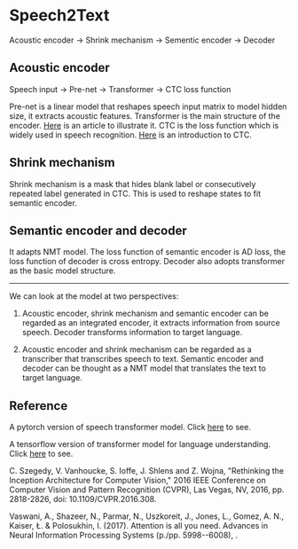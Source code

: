 # Speech2Text

Acoustic encoder -> Shrink mechanism -> Sementic encoder -> Decoder

## Acoustic encoder

Speech input -> Pre-net -> Transformer -> CTC loss function

Pre-net is a linear model that reshapes speech input matrix to model hidden size, it extracts acoustic features.
Transformer is the main structure of the encoder. [Here](http://jalammar.github.io/illustrated-transformer/) is an article to illustrate it.
CTC is the loss function which is widely used in speech recognition. [Here](https://distill.pub/2017/ctc/) is an introduction to CTC.

## Shrink mechanism
Shrink mechanism is a mask that hides blank label or consecutively repeated label generated in CTC. This is used to reshape states to fit semantic encoder.

## Semantic encoder and decoder

It adapts NMT model. The loss function of semantic encoder is AD loss, the loss function of decoder is cross entropy. Decoder also adopts transformer as the basic model structure.

---
We can look at the model at two perspectives:
1. Acoustic encoder, shrink mechanism and semantic encoder can be regarded as an integrated encoder, it extracts information from source speech. Decoder transforms information to target language.

2. Acoustic encoder and shrink mechanism can be regarded as a transcriber that transcribes speech to text. Semantic encoder and decoder can be thought as a NMT model that translates the text to target language.


## Reference
A pytorch version of speech transformer model. Click [here](https://github.com/kaituoxu/Speech-Transformer) to see.

A tensorflow version of transformer model for language understanding. Click [here](https://www.tensorflow.org/tutorials/text/transformer) to see.

C. Szegedy, V. Vanhoucke, S. Ioffe, J. Shlens and Z. Wojna, "Rethinking the Inception Architecture for Computer Vision," 2016 IEEE Conference on Computer Vision and Pattern Recognition (CVPR), Las Vegas, NV, 2016, pp. 2818-2826, doi: 10.1109/CVPR.2016.308.

Vaswani, A., Shazeer, N., Parmar, N., Uszkoreit, J., Jones, L., Gomez, A. N., Kaiser, Ł. & Polosukhin, I. (2017). Attention is all you need. Advances in Neural Information Processing Systems (p./pp. 5998--6008), .



